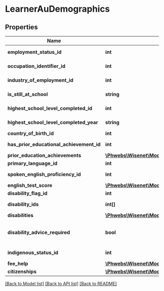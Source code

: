 # LearnerAuDemographics

## Properties
Name | Type | Description | Notes
------------ | ------------- | ------------- | -------------
**employment_status_id** | **int** | See combo EmploymentStatuses | [optional] 
**occupation_identifier_id** | **int** | See combo OccupationIdentifiers | [optional] 
**industry_of_employment_id** | **int** | See combo IndustriesOfEmployment | [optional] 
**is_still_at_school** | **string** | To indicate if the learner is at secondary school or not | [optional] 
**highest_school_level_completed_id** | **int** | See combo HighestSchoolLevelCompleted | [optional] 
**highest_school_level_completed_year** | **string** | The year the highest school level was completed | [optional] 
**country_of_birth_id** | **int** | See combo Countries | [optional] 
**has_prior_educational_achievement_id** | **int** | See combo PriorEducationFlags | [optional] 
**prior_education_achievements** | [**\Phwebs\Wisenet\Model\LearnerAuDemographicsPriorEducationAchievement[]**](LearnerAuDemographicsPriorEducationAchievement.md) |  | [optional] 
**primary_language_id** | **int** | See combo Languages | [optional] 
**spoken_english_proficiency_id** | **int** | See combo SpokenEnglishProficiencies | [optional] 
**english_test_score** | [**\Phwebs\Wisenet\Model\LearnerAuDemographicsEnglishTestScore**](LearnerAuDemographicsEnglishTestScore.md) |  | [optional] 
**disability_flag_id** | **int** | See combo DisabilityFlags | [optional] 
**disability_ids** | **int[]** | Obsolete. Use Disabilities instead | [optional] 
**disabilities** | [**\Phwebs\Wisenet\Model\LearnerAuDemographicsDisability[]**](LearnerAuDemographicsDisability.md) |  | [optional] 
**disability_advice_required** | **bool** | To indicate if the learner opted for advice on support services, equipment and facilities | [optional] 
**indigenous_status_id** | **int** | See combo FhIndigenousStatuses | [optional] 
**fee_help** | [**\Phwebs\Wisenet\Model\LearnerAuDemographicsFeeHelp**](LearnerAuDemographicsFeeHelp.md) |  | [optional] 
**citizenships** | [**\Phwebs\Wisenet\Model\LearnerAuDemographicsCitizenship[]**](LearnerAuDemographicsCitizenship.md) |  | [optional] 

[[Back to Model list]](../../README.md#documentation-for-models) [[Back to API list]](../../README.md#documentation-for-api-endpoints) [[Back to README]](../../README.md)

